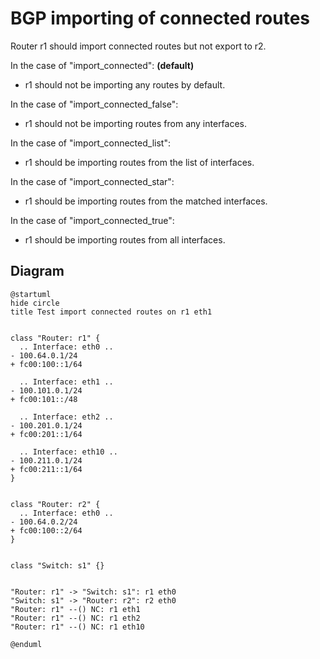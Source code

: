 # BGP importing of connected routes


Router r1 should import connected routes but not export to r2.

In the case of "import_connected":  **(default)**
  - r1 should not be importing any routes by default.

In the case of "import_connected_false":
  - r1 should not be importing routes from any interfaces.

In the case of "import_connected_list":
  - r1 should be importing routes from the list of interfaces.

In the case of "import_connected_star":
  - r1 should be importing routes from the matched interfaces.

In the case of "import_connected_true":
  - r1 should be importing routes from all interfaces.


## Diagram

```plantuml
@startuml
hide circle
title Test import connected routes on r1 eth1


class "Router: r1" {
  .. Interface: eth0 ..
- 100.64.0.1/24
+ fc00:100::1/64

  .. Interface: eth1 ..
- 100.101.0.1/24
+ fc00:101::/48

  .. Interface: eth2 ..
- 100.201.0.1/24
+ fc00:201::1/64

  .. Interface: eth10 ..
- 100.211.0.1/24
+ fc00:211::1/64
}


class "Router: r2" {
  .. Interface: eth0 ..
- 100.64.0.2/24
+ fc00:100::2/64
}


class "Switch: s1" {}


"Router: r1" -> "Switch: s1": r1 eth0
"Switch: s1" -> "Router: r2": r2 eth0
"Router: r1" --() NC: r1 eth1
"Router: r1" --() NC: r1 eth2
"Router: r1" --() NC: r1 eth10

@enduml
```
